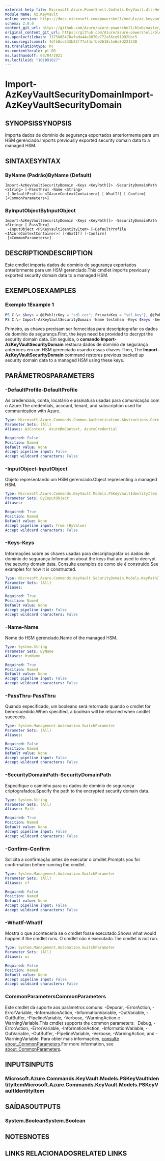 ```yaml
---
external help file: Microsoft.Azure.PowerShell.Cmdlets.KeyVault.dll-Help.xml
Module Name: Az.KeyVault
online version: https://docs.microsoft.com/powershell/module/az.keyvault/import-azkeyvaultsecuritydomain
schema: 2.0.0
content_git_url: https://github.com/Azure/azure-powershell/blob/master/src/KeyVault/KeyVault/help/Import-AzKeyVaultSecurityDomain.md
original_content_git_url: https://github.com/Azure/azure-powershell/blob/master/src/KeyVault/KeyVault/help/Import-AzKeyVaultSecurityDomain.md
ms.openlocfilehash: 3175685478afada44e8870e772a56ce91992bbc5
ms.sourcegitcommit: 4dfb0cc533b83f77afdcfbe2618c1e6c8d221330
ms.translationtype: MT
ms.contentlocale: pt-BR
ms.lasthandoff: 03/04/2021
ms.locfileid: "101891827"
---
```

# <span data-ttu-id="1920f-101">Import-AzKeyVaultSecurityDomain</span><span class="sxs-lookup"><span data-stu-id="1920f-101">Import-AzKeyVaultSecurityDomain</span></span>

## <span data-ttu-id="1920f-102">SYNOPSIS</span><span class="sxs-lookup"><span data-stu-id="1920f-102">SYNOPSIS</span></span>
<span data-ttu-id="1920f-103">Importa dados de domínio de segurança exportados anteriormente para um HSM gerenciado.</span><span class="sxs-lookup"><span data-stu-id="1920f-103">Imports previously exported security domain data to a managed HSM.</span></span>

## <span data-ttu-id="1920f-104">SINTAXE</span><span class="sxs-lookup"><span data-stu-id="1920f-104">SYNTAX</span></span>

### <span data-ttu-id="1920f-105">ByName (Padrão)</span><span class="sxs-lookup"><span data-stu-id="1920f-105">ByName (Default)</span></span>
```
Import-AzKeyVaultSecurityDomain -Keys <KeyPath[]> -SecurityDomainPath <String> [-PassThru] -Name <String>
 [-DefaultProfile <IAzureContextContainer>] [-WhatIf] [-Confirm] [<CommonParameters>]
```

### <span data-ttu-id="1920f-106">ByInputObject</span><span class="sxs-lookup"><span data-stu-id="1920f-106">ByInputObject</span></span>
```
Import-AzKeyVaultSecurityDomain -Keys <KeyPath[]> -SecurityDomainPath <String> [-PassThru]
 -InputObject <PSKeyVaultIdentityItem> [-DefaultProfile <IAzureContextContainer>] [-WhatIf] [-Confirm]
 [<CommonParameters>]
```

## <span data-ttu-id="1920f-107">DESCRIPTION</span><span class="sxs-lookup"><span data-stu-id="1920f-107">DESCRIPTION</span></span>
<span data-ttu-id="1920f-108">Este cmdlet importa dados de domínio de segurança exportados anteriormente para um HSM gerenciado.</span><span class="sxs-lookup"><span data-stu-id="1920f-108">This cmdlet imports previously exported security domain data to a managed HSM.</span></span>

## <span data-ttu-id="1920f-109">EXEMPLOS</span><span class="sxs-lookup"><span data-stu-id="1920f-109">EXAMPLES</span></span>

### <span data-ttu-id="1920f-110">Exemplo 1</span><span class="sxs-lookup"><span data-stu-id="1920f-110">Example 1</span></span>
```powershell
PS C:\> $keys = @{PublicKey = "sd1.cer"; PrivateKey = "sd1.key"}, @{PublicKey = "sd2.cer"; PrivateKey = "sd2.key"}, @{PublicKey = "sd3.cer"; PrivateKey = "sd3.key"}
PS C:\> Import-AzKeyVaultSecurityDomain -Name testmhsm -Keys $keys -SecurityDomainPath {pathOfBackup}\sd.ps.json
```

<span data-ttu-id="1920f-111">Primeiro, as chaves precisam ser fornecidas para descriptografar os dados de domínio de segurança.</span><span class="sxs-lookup"><span data-stu-id="1920f-111">First, the keys need be provided to decrypt the security domain data.</span></span>
<span data-ttu-id="1920f-112">Em seguida, o **comando Import-AzKeyVaultSecurityDomain** restaura dados de domínio de segurança anteriores em um HSM gerenciado usando essas chaves.</span><span class="sxs-lookup"><span data-stu-id="1920f-112">Then, The **Import-AzKeyVaultSecurityDomain** command restores previous backed up security domain data to a managed HSM using these keys.</span></span>

## <span data-ttu-id="1920f-113">PARÂMETROS</span><span class="sxs-lookup"><span data-stu-id="1920f-113">PARAMETERS</span></span>

### <span data-ttu-id="1920f-114">-DefaultProfile</span><span class="sxs-lookup"><span data-stu-id="1920f-114">-DefaultProfile</span></span>
<span data-ttu-id="1920f-115">As credenciais, conta, locatário e assinatura usadas para comunicação com o Azure.</span><span class="sxs-lookup"><span data-stu-id="1920f-115">The credentials, account, tenant, and subscription used for communication with Azure.</span></span>

```yaml
Type: Microsoft.Azure.Commands.Common.Authentication.Abstractions.Core.IAzureContextContainer
Parameter Sets: (All)
Aliases: AzContext, AzureRmContext, AzureCredential

Required: False
Position: Named
Default value: None
Accept pipeline input: False
Accept wildcard characters: False
```

### <span data-ttu-id="1920f-116">-InputObject</span><span class="sxs-lookup"><span data-stu-id="1920f-116">-InputObject</span></span>
<span data-ttu-id="1920f-117">Objeto representando um HSM gerenciado.</span><span class="sxs-lookup"><span data-stu-id="1920f-117">Object representing a managed HSM.</span></span>

```yaml
Type: Microsoft.Azure.Commands.KeyVault.Models.PSKeyVaultIdentityItem
Parameter Sets: ByInputObject
Aliases:

Required: True
Position: Named
Default value: None
Accept pipeline input: True (ByValue)
Accept wildcard characters: False
```

### <span data-ttu-id="1920f-118">-Keys</span><span class="sxs-lookup"><span data-stu-id="1920f-118">-Keys</span></span>
<span data-ttu-id="1920f-119">Informações sobre as chaves usadas para descriptografar os dados de domínio de segurança.</span><span class="sxs-lookup"><span data-stu-id="1920f-119">Information about the keys that are used to decrypt the security domain data.</span></span>
<span data-ttu-id="1920f-120">Consulte exemplos de como ele é construído.</span><span class="sxs-lookup"><span data-stu-id="1920f-120">See examples for how it is constructed.</span></span>

```yaml
Type: Microsoft.Azure.Commands.KeyVault.SecurityDomain.Models.KeyPath[]
Parameter Sets: (All)
Aliases:

Required: True
Position: Named
Default value: None
Accept pipeline input: False
Accept wildcard characters: False
```

### <span data-ttu-id="1920f-121">-Name</span><span class="sxs-lookup"><span data-stu-id="1920f-121">-Name</span></span>
<span data-ttu-id="1920f-122">Nome do HSM gerenciado.</span><span class="sxs-lookup"><span data-stu-id="1920f-122">Name of the managed HSM.</span></span>

```yaml
Type: System.String
Parameter Sets: ByName
Aliases: HsmName

Required: True
Position: Named
Default value: None
Accept pipeline input: False
Accept wildcard characters: False
```

### <span data-ttu-id="1920f-123">-PassThru</span><span class="sxs-lookup"><span data-stu-id="1920f-123">-PassThru</span></span>
<span data-ttu-id="1920f-124">Quando especificado, um booleano será retornado quando o cmdlet for bem-sucedido.</span><span class="sxs-lookup"><span data-stu-id="1920f-124">When specified, a boolean will be returned when cmdlet succeeds.</span></span>

```yaml
Type: System.Management.Automation.SwitchParameter
Parameter Sets: (All)
Aliases:

Required: False
Position: Named
Default value: None
Accept pipeline input: False
Accept wildcard characters: False
```

### <span data-ttu-id="1920f-125">-SecurityDomainPath</span><span class="sxs-lookup"><span data-stu-id="1920f-125">-SecurityDomainPath</span></span>
<span data-ttu-id="1920f-126">Especifique o caminho para os dados de domínio de segurança criptografados.</span><span class="sxs-lookup"><span data-stu-id="1920f-126">Specify the path to the encrypted security domain data.</span></span>

```yaml
Type: System.String
Parameter Sets: (All)
Aliases: Path

Required: True
Position: Named
Default value: None
Accept pipeline input: False
Accept wildcard characters: False
```

### <span data-ttu-id="1920f-127">-Confirm</span><span class="sxs-lookup"><span data-stu-id="1920f-127">-Confirm</span></span>
<span data-ttu-id="1920f-128">Solicita a confirmação antes de executar o cmdlet.</span><span class="sxs-lookup"><span data-stu-id="1920f-128">Prompts you for confirmation before running the cmdlet.</span></span>

```yaml
Type: System.Management.Automation.SwitchParameter
Parameter Sets: (All)
Aliases: cf

Required: False
Position: Named
Default value: None
Accept pipeline input: False
Accept wildcard characters: False
```

### <span data-ttu-id="1920f-129">-WhatIf</span><span class="sxs-lookup"><span data-stu-id="1920f-129">-WhatIf</span></span>
<span data-ttu-id="1920f-130">Mostra o que aconteceria se o cmdlet fosse executado.</span><span class="sxs-lookup"><span data-stu-id="1920f-130">Shows what would happen if the cmdlet runs.</span></span>
<span data-ttu-id="1920f-131">O cmdlet não é executado.</span><span class="sxs-lookup"><span data-stu-id="1920f-131">The cmdlet is not run.</span></span>

```yaml
Type: System.Management.Automation.SwitchParameter
Parameter Sets: (All)
Aliases: wi

Required: False
Position: Named
Default value: None
Accept pipeline input: False
Accept wildcard characters: False
```

### <span data-ttu-id="1920f-132">CommonParameters</span><span class="sxs-lookup"><span data-stu-id="1920f-132">CommonParameters</span></span>
<span data-ttu-id="1920f-133">Este cmdlet dá suporte aos parâmetros comuns: -Depurar, -ErrorAction, -ErrorVariable, -InformationAction, -InformationVariable, -OutVariable, -OutBuffer, -PipelineVariable, -Verbose, -WarningAction e -WarningVariable.</span><span class="sxs-lookup"><span data-stu-id="1920f-133">This cmdlet supports the common parameters: -Debug, -ErrorAction, -ErrorVariable, -InformationAction, -InformationVariable, -OutVariable, -OutBuffer, -PipelineVariable, -Verbose, -WarningAction, and -WarningVariable.</span></span> <span data-ttu-id="1920f-134">Para obter mais informações, [consulte about_CommonParameters](http://go.microsoft.com/fwlink/?LinkID=113216).</span><span class="sxs-lookup"><span data-stu-id="1920f-134">For more information, see [about_CommonParameters](http://go.microsoft.com/fwlink/?LinkID=113216).</span></span>

## <span data-ttu-id="1920f-135">INPUTS</span><span class="sxs-lookup"><span data-stu-id="1920f-135">INPUTS</span></span>

### <span data-ttu-id="1920f-136">Microsoft.Azure.Commands.KeyVault.Models.PSKeyVaultIdentityItem</span><span class="sxs-lookup"><span data-stu-id="1920f-136">Microsoft.Azure.Commands.KeyVault.Models.PSKeyVaultIdentityItem</span></span>

## <span data-ttu-id="1920f-137">SAÍDAS</span><span class="sxs-lookup"><span data-stu-id="1920f-137">OUTPUTS</span></span>

### <span data-ttu-id="1920f-138">System.Boolean</span><span class="sxs-lookup"><span data-stu-id="1920f-138">System.Boolean</span></span>

## <span data-ttu-id="1920f-139">NOTES</span><span class="sxs-lookup"><span data-stu-id="1920f-139">NOTES</span></span>

## <span data-ttu-id="1920f-140">LINKS RELACIONADOS</span><span class="sxs-lookup"><span data-stu-id="1920f-140">RELATED LINKS</span></span>
